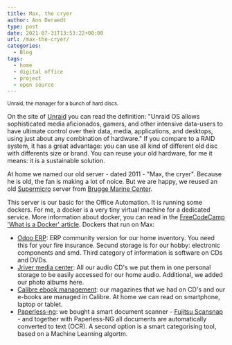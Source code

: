 ```yaml
---
title: Max, the cryer
author: Ann Deraedt
type: post
date: 2021-07-31T13:53:22+00:00
url: /max-the-cryer/
categories:
  - Blog
tags:
  - home
  - digital office
  - project
  - open source
---
```

<small>Unraid, the manager for a bunch of hard discs.</small>

On the site of [Unraid](https://www.unraid.net/) you can read the definition: "Unraid OS allows sophisticated media aficionados, gamers, and other intensive data-users to have ultimate control over their data, media, applications, and desktops, using just about any combination of hardware."
If you compare to a RAID system, it has a great advantage: you can use all kind of different old disc with differents size or brand. 
You can reuse your old hardware, for me it means: it is a sustainable solution.

At home we named our old server - dated 2011 - "Max, the cryer". Because he is old, the fan is making a lot of noice. But we are happy, we reused an old [Supermicro](https://www.supermicro.com/en/home) server from [Brugge Marine Center](https://bruggemarinecenter.com/nl/hallo/).

<content-image src="/img/max-the-cryer.jpg" alt="An old server put in the garage not to be disturbed by the fan noise."></content-image>

This server is our basic for the Office Automation. It is running some dockers. For me, a docker is a very tiny virtual machine for a dedicated service. More information about docker, you can read in the [FreeCodeCamp 'What is a Docker' article](https://www.freecodecamp.org/news/what-is-docker-used-for-a-docker-container-tutorial-for-beginners/).
Dockers that run on Max:
- [Odoo ERP](https://www.odoo.com/page/community): ERP community version for our home inventory. You need this for your fire insurance. Secund storage is for our hobby: electronic components and smd. Third category of information is software on CDs and DVDs.
- [Jriver media center](https://jriver.com/): All our audio CD's we put them in one personal storage to be easily accessed for our home audio. Additional, we added our photo albums here.
- [Calibre ebook management](https://calibre-ebook.com/): our magazines that we had on CD's and our e-books are managed in Calibre. At home we can read on smartphone, laptop or tablet.
- [Paperless-ng](https://hub.docker.com/r/linuxserver/paperless-ng): we bought a smart document scanner - [Fujitsu Scansnap](https://www.fujitsu.com/global/products/computing/peripheral/scanners/soho/ix1600/) - and together with Paperless-NG all documents are automatically converted to text (OCR). A second option is a smart categorising tool, based on a Machine Learning algortm.